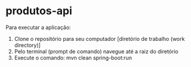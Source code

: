 # produtos-api

Para executar a aplicação:
<ol>
<li>Clone o repositório para seu computador [diretório de trabalho (work directory)]</li>
<li>Pelo terminal (prompt de comando) navegue até a raiz do diretório</li>
<li>Execute o comando: mvn clean spring-boot:run</li>
</ol>
